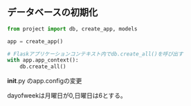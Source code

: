 ## データベースの初期化
```python
from project import db, create_app, models

app = create_app()

# Flaskアプリケーションコンテキスト内でdb.create_all()を呼び出す
with app.app_context():
    db.create_all()
```

__init__.py のapp.configの変更

dayofweekは月曜日が0,日曜日は6とする。